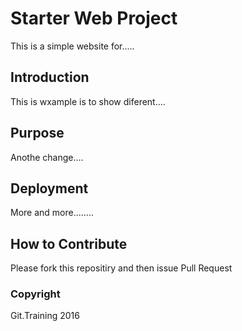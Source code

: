 # Starter Web Project

This is a simple website for.....

## Introduction

This is wxample is to show diferent....

## Purpose

Anothe change....

## Deployment

More and more........

## How to Contribute

Please fork this repositiry and then issue Pull Request

### Copyright

Git.Training 2016


